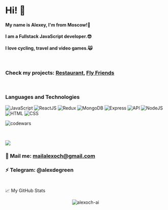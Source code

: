 # Hi! 👋 
#### My name is Alexey, I'm from Moscow!🙈
#### I am a Fullstack JavaScript developer.😎
#### I love cycling, travel and video games.🙀

<br />

### Check my projects: [Restaurant](https://github.com/Alexoch-AI/Restaurant/), [Fly Friends](https://fly-friends.herokuapp.com/)

<br />

### Languages and Technologies
![JavaScript](https://img.shields.io/badge/-JavaScript-090909?style=for-the-badge&logo=JavaScript)
![ReactJS](https://img.shields.io/badge/-React-090909?style=for-the-badge&logo=React)
![Redux](https://img.shields.io/badge/-Redux-090909?style=for-the-badge&logo=Redux)
![MongoDB](https://img.shields.io/badge/-MongoDB-090909?style=for-the-badge&logo=MongoDB)
![Express](https://img.shields.io/badge/-Express-090909?style=for-the-badge&logo=Express)
![API](https://img.shields.io/badge/-REST&#032;API-090909?style=for-the-badge)
![NodeJS](https://img.shields.io/badge/-NodeJs-090909?style=for-the-badge&logo=Node)
![HTML](https://img.shields.io/badge/-HTML-090909?style=for-the-badge&logo=html5)
![CSS](https://img.shields.io/badge/-CSS-090909?style=for-the-badge&logo=css3)

![codewars](https://www.codewars.com/users/N0love/badges/large)

<br />

![](https://visitor-badge.glitch.me/badge?page_id=Alexoch-AI)

### 💬 Mail me: mailalexoch@gmail.com
### ⚡️ Telegram: @alexdegreen
#

📈 My GitHub Stats

<p align="center"> <img src="https://github-readme-stats.vercel.app/api?username=alexoch-ai&show_icons=true&theme=midnight-purple" alt="alexoch-ai" />
